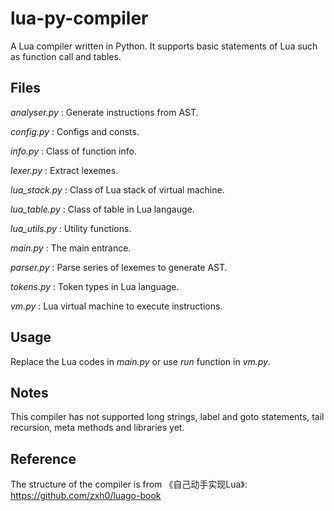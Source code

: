 # lua-py-compiler
A Lua compiler written in Python. It supports basic statements of Lua such as function call and tables.

## Files
*analyser.py* : Generate instructions from AST.

*config.py* : Configs and consts.

*info.py* : Class of function info.

*lexer.py* : Extract lexemes.

*lua_stack.py* : Class of Lua stack of virtual machine.

*lua_table.py* : Class of table in Lua langauge.

*lua_utils.py* : Utility functions.

*main.py* : The main entrance.

*parser.py* : Parse series of lexemes to generate AST.

*tokens.py* : Token types in Lua language.

*vm.py* : Lua virtual machine to execute instructions.

## Usage
Replace the Lua codes in *main.py* or use *run* function in *vm.py*.

## Notes
This compiler has not supported long strings, label and goto statements, tail recursion, meta methods and libraries yet.

## Reference
The structure of the compiler is from 《自己动手实现Lua》: https://github.com/zxh0/luago-book
